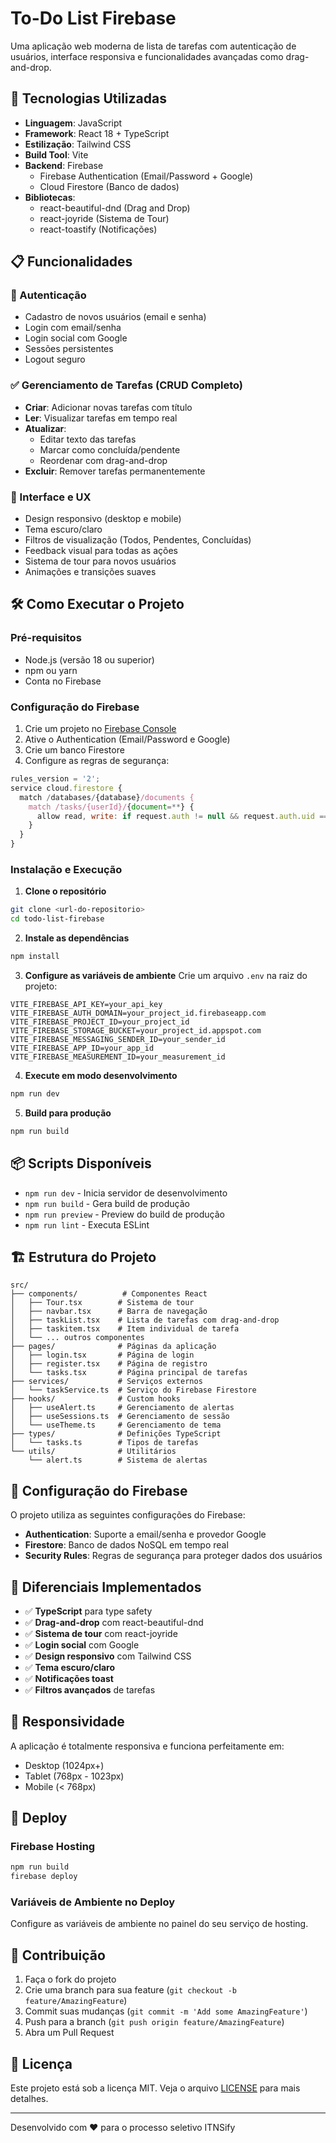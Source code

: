 # To-Do List Firebase

Uma aplicação web moderna de lista de tarefas com autenticação de usuários, interface responsiva e funcionalidades avançadas como drag-and-drop.

## 🚀 Tecnologias Utilizadas

- **Linguagem**: JavaScript
- **Framework**: React 18 + TypeScript
- **Estilização**: Tailwind CSS
- **Build Tool**: Vite
- **Backend**: Firebase
  - Firebase Authentication (Email/Password + Google)
  - Cloud Firestore (Banco de dados)
- **Bibliotecas**:
  - react-beautiful-dnd (Drag and Drop)
  - react-joyride (Sistema de Tour)
  - react-toastify (Notificações)

## 📋 Funcionalidades

### 🔐 Autenticação
- Cadastro de novos usuários (email e senha)
- Login com email/senha
- Login social com Google
- Sessões persistentes
- Logout seguro

### ✅ Gerenciamento de Tarefas (CRUD Completo)
- **Criar**: Adicionar novas tarefas com título
- **Ler**: Visualizar tarefas em tempo real
- **Atualizar**: 
  - Editar texto das tarefas
  - Marcar como concluída/pendente
  - Reordenar com drag-and-drop
- **Excluir**: Remover tarefas permanentemente

### 🎨 Interface e UX
- Design responsivo (desktop e mobile)
- Tema escuro/claro
- Filtros de visualização (Todos, Pendentes, Concluídas)
- Feedback visual para todas as ações
- Sistema de tour para novos usuários
- Animações e transições suaves

## 🛠️ Como Executar o Projeto

### Pré-requisitos
- Node.js (versão 18 ou superior)
- npm ou yarn
- Conta no Firebase

### Configuração do Firebase

1. Crie um projeto no [Firebase Console](https://console.firebase.google.com/)
2. Ative o Authentication (Email/Password e Google)
3. Crie um banco Firestore
4. Configure as regras de segurança:
```javascript
rules_version = '2';
service cloud.firestore {
  match /databases/{database}/documents {
    match /tasks/{userId}/{document=**} {
      allow read, write: if request.auth != null && request.auth.uid == userId;
    }
  }
}
```

### Instalação e Execução

1. **Clone o repositório**
```bash
git clone <url-do-repositorio>
cd todo-list-firebase
```

2. **Instale as dependências**
```bash
npm install
```

3. **Configure as variáveis de ambiente**
Crie um arquivo `.env` na raiz do projeto:
```env
VITE_FIREBASE_API_KEY=your_api_key
VITE_FIREBASE_AUTH_DOMAIN=your_project_id.firebaseapp.com
VITE_FIREBASE_PROJECT_ID=your_project_id
VITE_FIREBASE_STORAGE_BUCKET=your_project_id.appspot.com
VITE_FIREBASE_MESSAGING_SENDER_ID=your_sender_id
VITE_FIREBASE_APP_ID=your_app_id
VITE_FIREBASE_MEASUREMENT_ID=your_measurement_id
```

4. **Execute em modo desenvolvimento**
```bash
npm run dev
```

5. **Build para produção**
```bash
npm run build
```

## 📦 Scripts Disponíveis

- `npm run dev` - Inicia servidor de desenvolvimento
- `npm run build` - Gera build de produção
- `npm run preview` - Preview do build de produção
- `npm run lint` - Executa ESLint

## 🏗️ Estrutura do Projeto

```
src/
├── components/          # Componentes React
│   ├── Tour.tsx        # Sistema de tour
│   ├── navbar.tsx      # Barra de navegação
│   ├── taskList.tsx    # Lista de tarefas com drag-and-drop
│   ├── taskitem.tsx    # Item individual de tarefa
│   └── ... outros componentes
├── pages/              # Páginas da aplicação
│   ├── login.tsx       # Página de login
│   ├── register.tsx    # Página de registro
│   └── tasks.tsx       # Página principal de tarefas
├── services/           # Serviços externos
│   └── taskService.ts  # Serviço do Firebase Firestore
├── hooks/              # Custom hooks
│   ├── useAlert.ts     # Gerenciamento de alertas
│   ├── useSessions.ts  # Gerenciamento de sessão
│   └── useTheme.ts     # Gerenciamento de tema
├── types/              # Definições TypeScript
│   └── tasks.ts        # Tipos de tarefas
└── utils/              # Utilitários
    └── alert.ts        # Sistema de alertas
```

## 🔧 Configuração do Firebase

O projeto utiliza as seguintes configurações do Firebase:

- **Authentication**: Suporte a email/senha e provedor Google
- **Firestore**: Banco de dados NoSQL em tempo real
- **Security Rules**: Regras de segurança para proteger dados dos usuários

## 🎯 Diferenciais Implementados

- ✅ **TypeScript** para type safety
- ✅ **Drag-and-drop** com react-beautiful-dnd
- ✅ **Sistema de tour** com react-joyride
- ✅ **Login social** com Google
- ✅ **Design responsivo** com Tailwind CSS
- ✅ **Tema escuro/claro**
- ✅ **Notificações toast**
- ✅ **Filtros avançados** de tarefas

## 📱 Responsividade

A aplicação é totalmente responsiva e funciona perfeitamente em:
- Desktop (1024px+)
- Tablet (768px - 1023px)
- Mobile (< 768px)

## 🚀 Deploy

### Firebase Hosting
```bash
npm run build
firebase deploy
```

### Variáveis de Ambiente no Deploy
Configure as variáveis de ambiente no painel do seu serviço de hosting.

## 🤝 Contribuição

1. Faça o fork do projeto
2. Crie uma branch para sua feature (`git checkout -b feature/AmazingFeature`)
3. Commit suas mudanças (`git commit -m 'Add some AmazingFeature'`)
4. Push para a branch (`git push origin feature/AmazingFeature`)
5. Abra um Pull Request

## 📄 Licença

Este projeto está sob a licença MIT. Veja o arquivo [LICENSE](LICENSE) para mais detalhes.

---

Desenvolvido com ❤️ para o processo seletivo ITNSify
